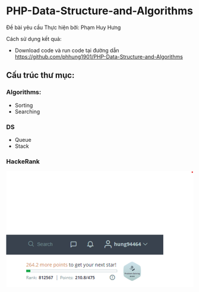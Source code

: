 # PHP-Data-Structure-and-Algorithms
Đề bài yêu cầu Thực hiện bởi: Phạm Huy Hưng

Cách sử dụng kết quả:

 - Download code và run code tại đường dẫn https://github.com/phhung1901/PHP-Data-Structure-and-Algorithms
## Cấu trúc thư mục:
 ### Algorithms:
  - Sorting
  - Searching
 ### DS
  - Queue
  - Stack
 ### HackeRank
![Screenshot](./HackerRank/Screenshot%202022-09-06%20102557.png)